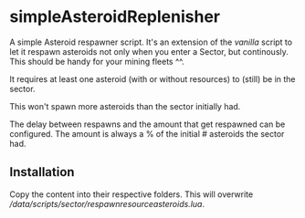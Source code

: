 # simpleAsteroidReplenisher
A simple Asteroid respawner script. It's an extension of the *vanilla* script to let it respawn asteroids not only when you enter  a Sector, but continously. This should be handy for your mining fleets ^^.

It requires at least one asteroid (with or without resources) to (still) be in the sector.

This won't spawn more asteroids than the sector initially had.

The delay between respawns and the amount that get respawned can be configured. The amount is always a % of the initial # asteroids the sector had.

## Installation

Copy the content into their respective folders. This will overwrite _/data/scripts/sector/respawnresourceasteroids.lua_.

